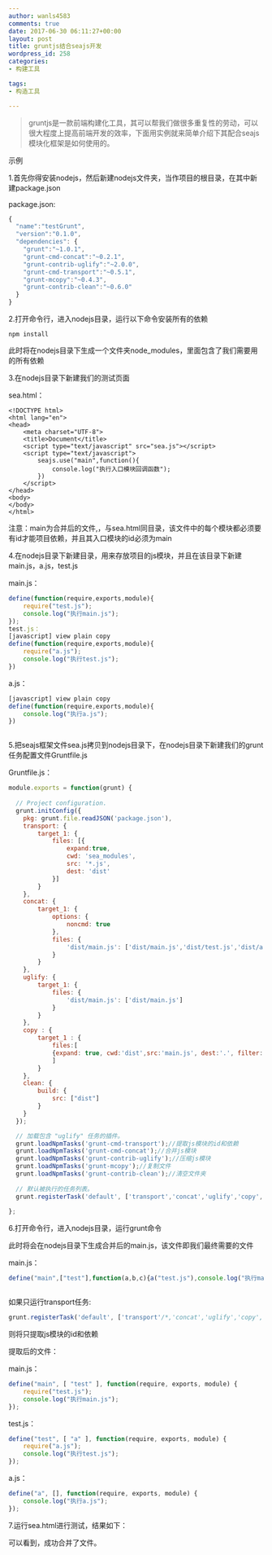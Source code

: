 ```yaml
---
author: wanls4583
comments: true
date: 2017-06-30 06:11:27+00:00
layout: post
title: gruntjs结合seajs开发
wordpress_id: 258
categories:
- 构建工具

tags:
- 构造工具

---
```

>gruntjs是一款前端构建化工具，其可以帮我们做很多重复性的劳动，可以很大程度上提高前端开发的效率，下面用实例就来简单介绍下其配合seajs模块化框架是如何使用的。

示例

1.首先你得安装nodejs，然后新建nodejs文件夹，当作项目的根目录，在其中新建package.json

package.json:
```javascript
{  
  "name":"testGrunt",  
  "version":"0.1.0",  
  "dependencies": {  
    "grunt":"~1.0.1",  
    "grunt-cmd-concat":"~0.2.1",  
    "grunt-contrib-uglify":"~2.0.0",  
    "grunt-cmd-transport":"~0.5.1",  
    "grunt-mcopy":"~0.4.3",  
    "grunt-contrib-clean":"~0.6.0"  
  }  
}  
```
2.打开命令行，进入nodejs目录，运行以下命令安装所有的依赖
```
npm install  
```
此时将在nodejs目录下生成一个文件夹node_modules，里面包含了我们需要用的所有依赖
<img src="https://wanls4583.github.io/images/posts/构建工具/2017-06-30-gruntjs结合seajs开发-1.jpg" alt="" />

3.在nodejs目录下新建我们的测试页面

sea.html：
```
<!DOCTYPE html>  
<html lang="en">  
<head>  
    <meta charset="UTF-8">  
    <title>Document</title>  
    <script type="text/javascript" src="sea.js"></script>  
    <script type="text/javascript">  
        seajs.use("main",function(){  
            console.log("执行入口模块回调函数");  
        })  
    </script>  
</head>  
<body>  
</body>  
</html> 
``` 
注意：main为合并后的文件,，与sea.html同目录，该文件中的每个模块都必须要有id才能项目依赖，并且其入口模块的id必须为main

4.在nodejs目录下新建目录，用来存放项目的js模块，并且在该目录下新建main.js，a.js，test.js

main.js：
```javascript
define(function(require,exports,module){  
    require("test.js");  
    console.log("执行main.js");  
});  
test.js：
[javascript] view plain copy
define(function(require,exports,module){  
    require("a.js");  
    console.log("执行test.js");  
})  
```
a.js：
```javascript
[javascript] view plain copy
define(function(require,exports,module){  
    console.log("执行a.js");  
})  
```
<img src="https://wanls4583.github.io/images/posts/构建工具/2017-06-30-gruntjs结合seajs开发-2.jpg" alt="" />

5.把seajs框架文件sea.js拷贝到nodejs目录下，在nodejs目录下新建我们的grunt任务配置文件Gruntfile.js

Gruntfile.js：
```javascript
module.exports = function(grunt) {  
  
  // Project configuration.  
  grunt.initConfig({  
    pkg: grunt.file.readJSON('package.json'),  
    transport: {  
        target_1: {  
            files: [{  
                expand:true,  
                cwd: 'sea_modules',  
                src: '*.js',  
                dest: 'dist'  
            }]  
        }  
    },  
    concat: {  
        target_1: {  
            options: {  
                noncmd: true  
            },  
            files: {  
                'dist/main.js': ['dist/main.js','dist/test.js','dist/a.js']  
            }  
        }  
    },  
    uglify: {  
        target_1: {  
            files: {  
                'dist/main.js': ['dist/main.js']  
            }  
        }  
    },  
    copy : {  
        target_1 : {  
            files:[  
            {expand: true, cwd:'dist',src:'main.js', dest:'.', filter: 'isFile'}  
            ]  
        }  
    },  
    clean: {  
        build: {  
            src: ["dist"]  
        }  
    }  
  });  

  // 加载包含 "uglify" 任务的插件。  
  grunt.loadNpmTasks('grunt-cmd-transport');//提取js模块的id和依赖  
  grunt.loadNpmTasks('grunt-cmd-concat');//合并js模块  
  grunt.loadNpmTasks('grunt-contrib-uglify');//压缩js模块  
  grunt.loadNpmTasks('grunt-mcopy');//复制文件  
  grunt.loadNpmTasks('grunt-contrib-clean');//清空文件夹  
  
  // 默认被执行的任务列表。  
  grunt.registerTask('default', ['transport','concat','uglify','copy','clean']);  
  
};  
```
6.打开命令行，进入nodejs目录，运行grunt命令
<img src="https://wanls4583.github.io/images/posts/构建工具/2017-06-30-gruntjs结合seajs开发-3.jpg" alt="" />

此时将会在nodejs目录下生成合并后的main.js，该文件即我们最终需要的文件

main.js：
```javascript
define("main",["test"],function(a,b,c){a("test.js"),console.log("执行main.js")}),define("test",["a"],function(a,b,c){a("a.js"),console.log("执行test.js")}),define("a",[],function(a,b,c){console.log("执行a.js")});  
```
<img src="https://wanls4583.github.io/images/posts/构建工具/2017-06-30-gruntjs结合seajs开发-4.jpg" alt="" />

如果只运行transport任务:
```javascript
grunt.registerTask('default', ['transport'/*,'concat','uglify','copy','clean'*/]);  
```
则将只提取js模块的id和依赖
<img src="https://wanls4583.github.io/images/posts/构建工具/2017-06-30-gruntjs结合seajs开发-5.jpg" alt="" />

提取后的文件：

main.js：
```javascript
define("main", [ "test" ], function(require, exports, module) {  
    require("test.js");  
    console.log("执行main.js");  
});  
```
test.js：
```javascript
define("test", [ "a" ], function(require, exports, module) {  
    require("a.js");  
    console.log("执行test.js");  
}); 
``` 
a.js：
```javascript
define("a", [], function(require, exports, module) {  
    console.log("执行a.js");  
});  
```
7.运行sea.html进行测试，结果如下：
<img src="https://wanls4583.github.io/images/posts/构建工具/2017-06-30-gruntjs结合seajs开发-6.jpg" alt="" />

可以看到，成功合并了文件。


